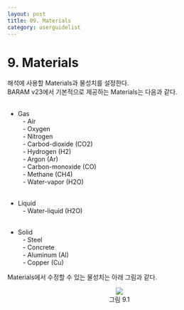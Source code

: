 ```yaml
---
layout: post
title: 09. Materials
category: userguidelist
---
```


# 9. Materials

해석에 사용할 Materials과 물성치를 설정한다.<br>
BARAM v23에서 기본적으로 제공하는 Materials는 다음과 같다.<br><br>

* Gas<br>
    &ensp; - Air<br>
    &ensp; - Oxygen<br>
    &ensp; - Nitrogen<br>
    &ensp; - Carbod-dioxide (CO2)<br>
    &ensp; - Hydrogen (H2)<br>
    &ensp; - Argon (Ar)<br>
    &ensp; - Carbon-monoxide (CO)<br>
    &ensp; - Methane (CH4)<br>
    &ensp; - Water-vapor (H2O)<br><br>

* Liquid<br>
    &ensp; - Water-liquid (H2O)<br><br>

* Solid<br>
    &ensp; - Steel<br>
    &ensp; - Concrete<br>
    &ensp; - Aluminum (Al)<br>
    &ensp; - Copper (Cu)<br>

Materials에서 수정할 수 있는 물성치는 아래 그림과 같다.<br>

<p align='Center'>
    <img src="https://github.com/nextfoam/baram-pages/raw/main/screenshots/userguide/9.1.png"><br>
    그림 9.1
</p>